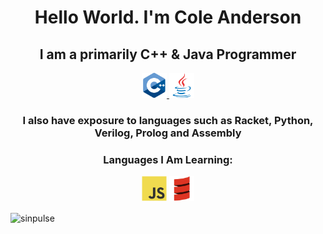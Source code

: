 <h1 align="center">Hello World. I'm Cole Anderson</h1>

<h2 align = "center"> I am a primarily C++ & Java Programmer </h2> 

<p align="center"> <a href="https://github.com/sinpulse?tab=repositories&q=&type=&language=c%2B%2B&sort=" target="_blank"> <img src="https://raw.githubusercontent.com/devicons/devicon/master/icons/cplusplus/cplusplus-original.svg" alt="cplusplus" width="40" height="40"/> </a> <a href="https://github.com/sinpulse?tab=repositories&q=&type=&language=java&sort=" target="_blank"> <img src="https://raw.githubusercontent.com/devicons/devicon/master/icons/java/java-original.svg" alt="java" width="40" height="40"/> </a>

<h3 align = "center" >I also have exposure to languages such as Racket, Python, Verilog, Prolog and Assembly </h3> 

<h3 align = "center">Languages I Am Learning: </h3>
<p align = "center" > <img src="https://raw.githubusercontent.com/devicons/devicon/master/icons/javascript/javascript-original.svg" alt="javascript" width="40" height="40"/> </a>
<img src="https://raw.githubusercontent.com/devicons/devicon/master/icons/scala/scala-original.svg" alt="scala" width="40" height="40"/> </a> </p>

<p> <img align="center" src="https://github-readme-stats.vercel.app/api/top-langs?username=sinpulse&langs_count=9&theme=tokyonight&&exclude_repo=ALUProject-4210,computerArchitecture-3615,halo-devkit&hide=css,makefile,html,cmake,shell,ejs&layout=compact" alt="sinpulse" /></p>
